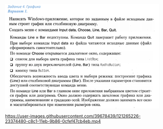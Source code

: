 ![](task.png)

https://user-images.githubusercontent.com/39678439/121265226-23374480-c8c1-11eb-9b86-0cfef47cb4eb.mp4

